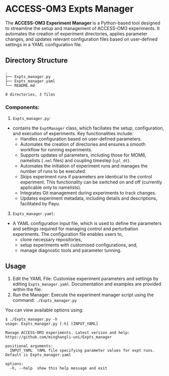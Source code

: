 # ACCESS-OM3 Expts Manager
The **ACCESS-OM3 Experiment Manager** is a Python-based tool designed to streamline the setup and management of ACCESS-OM3 experiments. It automates the creation of experiment directories, applies parameter changes, and updates relevant configuration files based on user-defined settings in a YAML configuration file.

## Directory Structure
```
.
├── Expts_manager.py
├── Expts_manager.yaml
└── README.md

0 directories, 3 files
```
### Components:
1. `Expts_manager.py`:
 - contains the `ExptManager` class, which faciliates the setup, configuration, and execution of experiments. Key functionalities include:
    - Handles configuration based on user-defined parameters.
    - Automates the creation of directories and ensures a smooth workflow for running experiments.
    - Supports updates of parameters, including those for MOM6, namelists (`.nml` files) and coupling timestep (`cpl_dt`).
    - Automates the initiation of experiment runs and manages the number of runs to be executed.
    - Skips experiment runs if parameters are identical to the control experiment. This functionality can be switched on and off (currently applicable only to namelists).
    - Integrates Git management during experiments to track changes.
    - Updates experiment metadata, including details and descriptions, facilitated by Payu.

3. `Expts_manager.yaml`:
 - A YAML configuration input file, which is used to define the parameters and settings required for managing control and perturbation experiments. The configuration file enables users to,
    - clone necessary repositories,
    - setup experiments with customised configurations, and,
    - manage diagnostic tools and parameter tunning.

## Usage
1. Edit the YAML File: Customise experiment parameters and settings by editing `Expts_manager.yaml`. Documentation and examples are provided within the file.
2. Run the Manager: Execute the experiment manager script using the command:
   `./Expts_manager.py`

You can view available options using:

```
$ ./Expts_manager.py -h
usage: Expts_manager.py [-h] [INPUT_YAML]

Manage ACCESS-OM3 experiments. Latest version and help: https://github.com/minghangli-uni/Expts_manager

positional arguments:
  INPUT_YAML  YAML file specifying parameter values for expt runs. Default is Expts_manager.yaml

options:
  -h, --help  show this help message and exit
```
